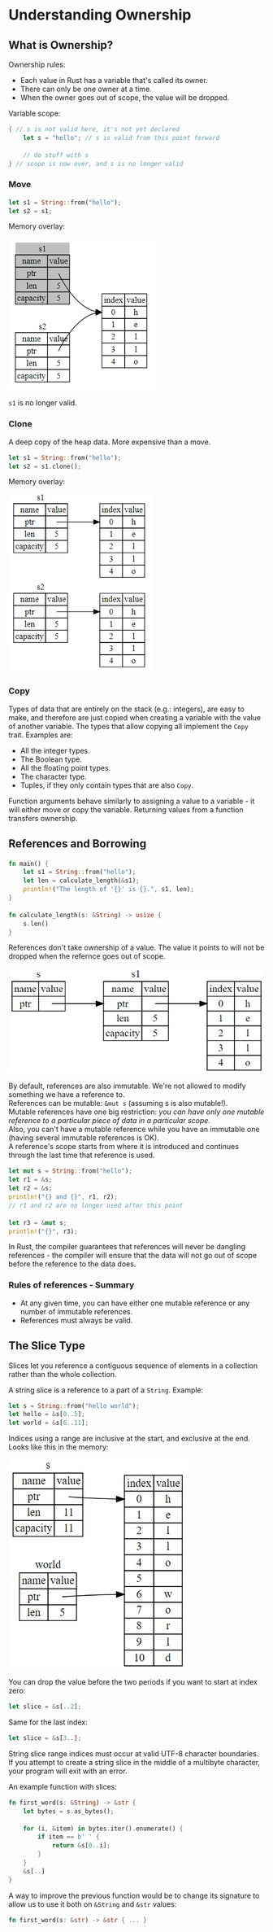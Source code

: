 # Understanding Ownership
## What is Ownership?
Ownership rules:
* Each value in Rust has a variable that's called its owner.
* There can only be one owner at a time.
* When the owner goes out of scope, the value will be dropped.

Variable scope:
```rust
{ // s is not valid here, it's not yet declared 
    let s = "hello"; // s is valid from this point forward

    // do stuff with s
} // scope is now over, and s is no longer valid
```

### Move
```rust
let s1 = String::from("hello");
let s2 = s1;
```

Memory overlay: 

![](./images/4_ownership_move.png) 

`s1` is no longer valid.

### Clone
A deep copy of the heap data. More expensive than a move.
```rust
let s1 = String::from("hello");
let s2 = s1.clone();
```

Memory overlay: 

![](./images/4_ownership_clone.png) 

### Copy
Types of data that are entirely on the stack (e.g.: integers), are easy to make, and therefore are just copied when creating a variable with the value of another variable. The types that allow copying all implement the `Copy` trait. Examples are:
* All the integer types.
* The Boolean type.
* All the floating point types.
* The character type.
* Tuples, if they only contain types that are also `Copy`.

Function arguments behave similarly to assigning a value to a variable - it will either move or copy the variable. Returning values from a function transfers ownership.

## References and Borrowing
```rust
fn main() {
    let s1 = String::from("hello");
	let len = calculate_length(&s1);
	println!("The length of '{}' is {}.", s1, len);
}
 
fn calculate_length(s: &String) -> usize {
	s.len()
}
```

References don't take ownership of a value. The value it points to will not be dropped when the refernce goes out of scope.

![](./images/4_reference.png)

By default, references are also immutable. We're not allowed to modify something we have a reference to.  
References can be mutable: `&mut s` (assuming s is also mutable!).  
Mutable references have one big restriction: *you can have only one mutable reference to a particular piece of data in a particular scope.*  
Also, you can't have a mutable reference while you have an immutable one (having several immutable references is OK).  
A reference's scope starts from where it is introduced and continues through the last time that reference is used.
```rust
let mut s = String::from("hello");
let r1 = &s;
let r2 = &s;
println!("{} and {}", r1, r2);
// r1 and r2 are no longer used after this point
 
let r3 = &mut s;
println!("{}", r3);
```

In Rust, the compiler guarantees that references will never be dangling references - the compiler will ensure that the data will not go out of scope before the reference to the data does.

### Rules of references - Summary
* At any given time, you can have either one mutable reference or any number of immutable references.
* References must always be valid.

## The Slice Type
Slices let you reference a contiguous sequence of elements in a collection rather than the whole collection.  

A string slice is a reference to a part of a `String`. Example:
```rust
let s = String::from("hello world");
let hello = &s[0..5];
let world = &s[6..11];
```

Indices using a range are inclusive at the start, and exclusive at the end. Looks like this in the memory: 

![](./images/4_slice.png)

You can drop the value before the two periods if you want to start at index zero:
```rust
let slice = &s[..2];
```

Same for the last index:
```rust
let slice = &s[3..];
```

String slice range indices must occur at valid UTF-8 character boundaries. If you attempt to create a string slice in the middle of a multibyte character, your program will exit with an error.  

An example function with slices:
```rust
fn first_word(s: &String) -> &str {
	let bytes = s.as_bytes();
	 
	for (i, &item) in bytes.iter().enumerate() {
		if item == b' ' {
			return &s[0..i];
		}
	}
	&s[..]
}
```

A way to improve the previous function would be to change its signature to allow us to use it both on `&String` and `&str` values:
```rust
fn first_word(s: &str) -> &str { ... }
```